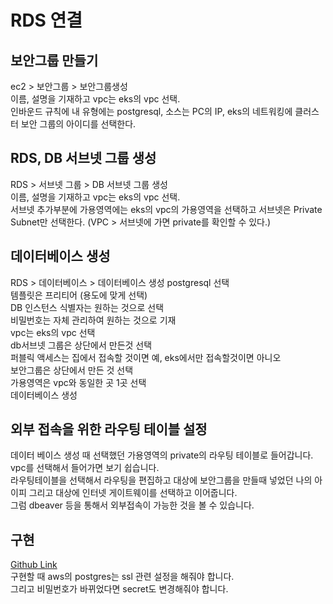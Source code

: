 # RDS 연결

## 보안그룹 만들기

ec2 > 보안그룹 > 보안그룹생성  
이름, 설명을 기재하고 vpc는 eks의 vpc 선택.  
인바운드 규칙에 내 유형에는 postgresql, 소스는 PC의 IP, eks의 네트워킹에 클러스터 보안 그룹의 아이디를 선택한다.

## RDS, DB 서브넷 그룹 생성

RDS > 서브넷 그룹 > DB 서브넷 그룹 생성  
이름, 설명을 기재하고 vpc는 eks의 vpc 선택.  
서브넷 추가부분에 가용영역에는 eks의 vpc의 가용영역을 선택하고 서브넷은 Private Subnet만 선택한다. (VPC > 서브넷에 가면 private를 확인할 수 있다.)

## 데이터베이스 생성

RDS > 데이터베이스 > 데이터베이스 생성
postgresql 선택  
템플릿은 프리티어 (용도에 맞게 선택)  
DB 인스턴스 식별자는 원하는 것으로 선택  
비밀번호는 자체 관리하여 원하는 것으로 기재  
vpc는 eks의 vpc 선택  
db서브넷 그룹은 상단에서 만든것 선택  
퍼블릭 액세스는 집에서 접속할 것이면 예, eks에서만 접속할것이면 아니오  
보안그룹은 상단에서 만든 것 선택  
가용영역은 vpc와 동일한 곳 1곳 선택  
데이터베이스 생성

## 외부 접속을 위한 라우팅 테이블 설정

데이터 베이스 생성 때 선택했던 가용영역의 private의 라우팅 테이블로 들어갑니다.  
vpc를 선택해서 들어가면 보기 쉽습니다.  
라우팅테이블을 선택해서 라우팅을 편집하고 대상에 보안그룹을 만들때 넣었던 나의 아이피 그리고 대상에 인터넷 게이트웨이를 선택하고 이어줍니다.  
그럼 dbeaver 등을 통해서 외부접속이 가능한 것을 볼 수 있습니다.

## 구현

[Github Link](https://github.com/gornoba/eks-nest/tree/1ac0cc4184ff379f0cdc7c76156fed2ead65579b/aws/rds)  
구현할 때 aws의 postgres는 ssl 관련 설정을 해줘야 합니다.  
그리고 비밀번호가 바뀌었다면 secret도 변경해줘야 합니다.
